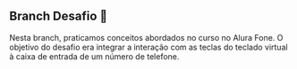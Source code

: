## Branch Desafio 🚀
Nesta branch, praticamos conceitos abordados no curso no Alura Fone. O objetivo do desafio era integrar a interação com as teclas do teclado virtual à caixa de entrada de um número de telefone.
